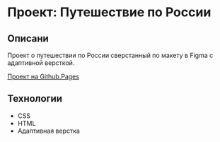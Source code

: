 # Проект: Путешествие по России

## Описани

Проект о путешествии по России сверстанный по макету в Figma с адаптивной версткой. 

[Проект на Github.Pages](https://egerix.github.io/russian-travel/index.html)

## Технологии
- CSS
- HTML
- Адаптивная верстка
